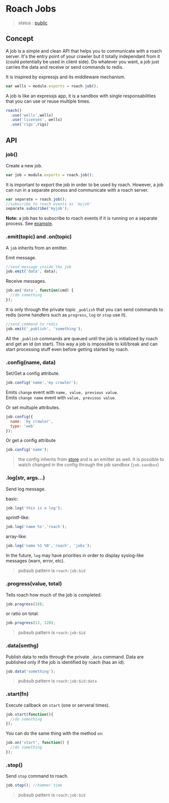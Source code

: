 # Roach Jobs

  > status : [public](#concept)

## Concept

A job is a simple and clean API that helps you to communicate with a roach server. It's the entry point of your crawler but it totally independant from it (could potentially be used in client side). Do whatever you want, a job just carries the data and receive or send commands to redis.

It is inspired by expressjs and its middleware mechanism.

```js
var wells = module.exports = roach.job();
```

A job is like an expressjs app, it is a sandbox with single responsabilities that you can use or reuse multiple times. 

```js
roach()
  .use('wells',wells)
  .use('licenses', wells)
  .use('rigs',rigs)

```

## API

### job()

Create a new job.

```js
var job = module.exports = roach.job();
```

It is important to export the job in order to be used by roach. However, a job can run in a separate process and communicate with a roach server.

```js
var separate = roach.job();
//subscribe to roach events as 'myjob'
separate.subscribe('myjob');
```

**Note:** a job has to subscribe to roach events if it is running on a separate process. See [example](https://github.com/PetroFeed/roach2/blob/master/example/stocks).

### .emit(topic) and .on(topic)

A `job` inherits from an emitter. 

Emit message.

```js
//send message inside the job
job.emit('data', data);
```

 Receive messages.

```js
job.on('data', function(cmd) {
  //do something
});
```

It is only through the private topic `_publish` that you can send commands to redis (some handlers such as `progress`, `log` or `stop` use it). 

```js
//send command to redis
job.emit('_publish', 'something');
```

All the `_publish` commands are queued until the job is initialized by roach and get an id (on start). This way a job is impossible to kill/break and can start processing stuff even before getting started by roach.

### .config(name, data)

Set/Get a config attribute.


```js
job.config('name','my crawler');
```

Emits `change` event with `name, value, previous value`.<br>
Emits `change name` event with `value, previous value`.

Or set multuple attributes.

```js
job.config({
  name: 'my crawler',
  type: 'web'
});
```

Or get a config attribute

```js
job.config('name');
```

  > the config inherits from [store](http://github.com/bredele/store) and is an emitter as well. It is possible to watch changed in the config through the job sandbox (`job.sandbox`)

### .log(str, args...)

Send log message.

basic:

```js
job.log('this is a log');
```

sprintf-like:

```js
job.log('name %s','roach');
```

array-like:

```js
job.log('name %1 %0','roach', 'jobs');
```
In the future, `log` may have priorities in order to display syslog-like messages (warn, error, etc).

  > pubsub pattern is `roach:job:$id` 

### .progress(value, total)

Tells roach how much of the job is completed.

```js
job.progress(10);
```

or ratio on total:

```js
job.progress(13, 120);
```

  > pubsub pattern is `roach:job:$id` 

### .data(smthg)

Publish data to redis through the private `_data` command. Data are published only if the job is identified by roach (has an id).

```js
job.data('something');
```
  > pubsub pattern is `roach:job:$id:data` 

### .start(fn)

Execute callback on `start` (one or serveral times).

```js
job.start(function(){
  //do something
});
```

You can do the same thing with the method `on`:

```js
job.on('start', function() {
  //do something
});
```

### .stop()

Send `stop` command to roach.

```js
job.stop(); //hammer time
```

  > pubsub pattern is `roach:job:$id` 